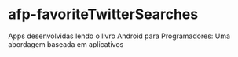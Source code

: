 afp-favoriteTwitterSearches
===========================

Apps desenvolvidas lendo o livro Android para Programadores: Uma abordagem baseada em aplicativos